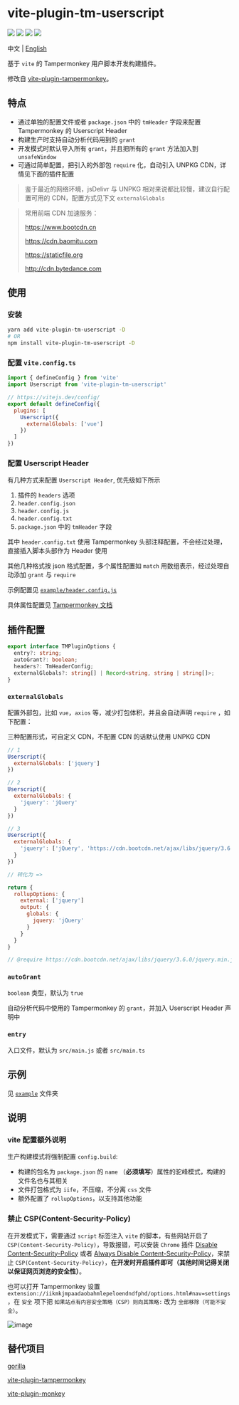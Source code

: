 # vite-plugin-tm-userscript

![](https://img.shields.io/github/package-json/v/asadahimeka/vite-plugin-tm-userscript)
![](https://img.shields.io/badge/license-MIT-green)
![](https://img.shields.io/github/package-json/dependency-version/asadahimeka/vite-plugin-tm-userscript/dev/tsup)
![](https://img.shields.io/github/package-json/dependency-version/asadahimeka/vite-plugin-tm-userscript/dev/typescript)

中文 | [English](https://github.com/asadahimeka/vite-plugin-tm-userscript/blob/master/README.md)

基于 `vite` 的 Tampermonkey 用户脚本开发构建插件。

修改自 [vite-plugin-tampermonkey](https://www.npmjs.com/package/vite-plugin-tampermonkey)。

## 特点

- 通过单独的配置文件或者 `package.json` 中的 `tmHeader` 字段来配置 Tampermonkey 的 Userscript Header
- 构建生产时支持自动分析代码用到的 `grant`
- 开发模式时默认导入所有 `grant`，并且把所有的 `grant` 方法加入到 `unsafeWindow`
- 可通过简单配置，把引入的外部包 `require` 化，自动引入 UNPKG CDN，详情见下面的插件配置

> 鉴于最近的网络环境，jsDelivr 与 UNPKG 相对来说都比较慢，建议自行配置可用的 CDN，配置方式见下文 `externalGlobals`

> 常用前端 CDN 加速服务：
>
> https://www.bootcdn.cn
>
> https://cdn.baomitu.com
>
> https://staticfile.org
>
> http://cdn.bytedance.com

## 使用

### 安装

```bash
yarn add vite-plugin-tm-userscript -D
# OR
npm install vite-plugin-tm-userscript -D
```

### 配置 `vite.config.ts`

```js
import { defineConfig } from 'vite'
import Userscript from 'vite-plugin-tm-userscript'

// https://vitejs.dev/config/
export default defineConfig({
  plugins: [
    Userscript({
      externalGlobals: ['vue']
    })
  ]
})
```

### 配置 Userscript Header

有几种方式来配置 `Userscript Header`, 优先级如下所示

1. 插件的 `headers` 选项
2. `header.config.json`
3. `header.config.js`
4. `header.config.txt`
5. `package.json` 中的 `tmHeader` 字段

其中 `header.config.txt` 使用 Tampermonkey 头部注释配置，不会经过处理，直接插入脚本头部作为 Header 使用

其他几种格式按 json 格式配置，多个属性配置如 `match` 用数组表示，经过处理自动添加 `grant` 与 `require`

示例配置见 [`example/header.config.js`](https://github.com/asadahimeka/vite-plugin-tm-userscript/blob/master/example/header.config.js)

具体属性配置见 [Tampermonkey 文档](https://www.tampermonkey.net/documentation.php)

## 插件配置

```ts
export interface TMPluginOptions {
  entry?: string;
  autoGrant?: boolean;
  headers?: TmHeaderConfig;
  externalGlobals?: string[] | Record<string, string | string[]>;
}
```

### `externalGlobals`

配置外部包，比如 `vue`，`axios` 等，减少打包体积，并且会自动声明 `require` ，如下配置：

三种配置形式，可自定义 CDN，不配置 CDN 的话默认使用 UNPKG CDN

```js
// 1
Userscript({
  externalGlobals: ['jquery']
})

// 2
Userscript({
  externalGlobals: {
    'jquery': 'jQuery'
  }
})

// 3
Userscript({
  externalGlobals: {
    'jquery': ['jQuery', 'https://cdn.bootcdn.net/ajax/libs/jquery/3.6.0/jquery.min.js']
  }
})

// 转化为 =>

return {
  rollupOptions: {
    external: ['jquery']
    output: {
      globals: {
        jquery: 'jQuery'
      }
    }
  }
}

// @require https://cdn.bootcdn.net/ajax/libs/jquery/3.6.0/jquery.min.js
```

### `autoGrant`

`boolean` 类型，默认为 `true`

自动分析代码中使用的 Tampermonkey 的 `grant`，并加入 Userscript Header 声明中

### `entry`

入口文件，默认为 `src/main.js` 或者 `src/main.ts`

## 示例

见 [`example`](https://github.com/asadahimeka/vite-plugin-tm-userscript/tree/master/example) 文件夹

## 说明

### vite 配置额外说明

生产构建模式将强制配置 `config.build`:

- 构建的包名为 `package.json` 的 `name` （**必须填写**）属性的驼峰模式，构建的文件名也与其相关
- 文件打包格式为 `iife`，不压缩，不分离 `css` 文件
- 额外配置了 `rollupOptions`，以支持其他功能

### 禁止 CSP(Content-Security-Policy)

在开发模式下，需要通过 `script` 标签注入 `vite` 的脚本，有些网站开启了 `CSP(Content-Security-Policy)`，导致报错，可以安装 `Chrome` 插件 [Disable Content-Security-Policy](https://chrome.google.com/webstore/detail/disable-content-security/ieelmcmcagommplceebfedjlakkhpden) 或者 [Always Disable Content-Security-Policy](https://chrome.google.com/webstore/detail/always-disable-content-se/ffelghdomoehpceihalcnbmnodohkibj)，来禁止 `CSP(Content-Security-Policy)`，**在开发时开启插件即可（其他时间记得关闭以保证网页浏览的安全性）**。

也可以打开 Tampermonkey 设置 `extension://iikmkjmpaadaobahmlepeloendndfphd/options.html#nav=settings`，在 `安全` 项下把 `如果站点有内容安全策略（CSP）则向其策略:` 改为 `全部移除（可能不安全）`。

![image](https://user-images.githubusercontent.com/31837214/177236988-56a9cb86-a8d7-4320-9f47-b10be9e64582.png)


## 替代项目

[gorilla](https://github.com/apsking/gorilla)

[vite-plugin-tampermonkey](https://github.com/Thinker-ljn/vite-plugin-tampermonkey)

[vite-plugin-monkey](https://github.com/lisonge/vite-plugin-monkey)
